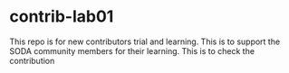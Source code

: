 # contrib-lab01
This repo is for new contributors trial and learning. This is to support the SODA community members for their learning.
This is to check the contribution
